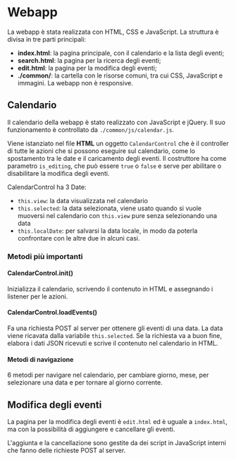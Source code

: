 # Webapp
La webapp è stata realizzata con HTML, CSS e JavaScript. La struttura è divisa in tre parti principali:
- **index.html**: la pagina principale, con il calendario e la lista degli eventi;
- **search.html**: la pagina per la ricerca degli eventi;
- **edit.html**: la pagina per la modifica degli eventi;
- **./common/**: la cartella con le risorse comuni, tra cui CSS, JavaScript e immagini.
La webapp non è responsive.

## Calendario
Il calendario della webapp è stato realizzato con JavaScript e jQuery. Il suo funzionamento è controllato da `./common/js/calendar.js`.

Viene istanziato nel file **HTML** un oggetto `CalendarControl` che è il controller di tutte le azioni che si possono eseguire sul calendario, come lo spostamento tra le date e il caricamento degli eventi.
Il costruttore ha come parametro `is_editing`, che può essere `true` o `false` e serve per abilitare o disabilitare la modifica degli eventi.

CalendarControl ha 3 Date:
- <code>this.view</code>: la data visualizzata nel calendario
- <code>this.selected</code>: la data selezionata, viene usato quando si vuole muoversi nel calendario con <code>this.view</code> pure senza selezionando una data
- <code>this.localDate</code>: per salvarsi la data locale, in modo da poterla confrontare con le altre due in alcuni casi.

### Metodi più importanti

#### CalendarControl.init()
Inizializza il calendario, scrivendo il contenuto in HTML e assegnando i listener per le azioni.

#### CalendarControl.loadEvents()
Fa una richiesta POST al server per ottenere gli eventi di una data. La data viene ricavata dalla variabile <code>this.selected</code>. Se la richiesta va a buon fine, elabora i dati JSON ricevuti e scrive il contenuto nel calendario in HTML.

#### Metodi di navigazione
6 metodi per navigare nel calendario, per cambiare giorno, mese, per selezionare una data e per tornare al giorno corrente.

## Modifica degli eventi
La pagina per la modifica degli eventi è `edit.html` ed è uguale a `index.html`, ma con la possibilità di aggiungere e cancellare gli eventi.

L'aggiunta e la cancellazione sono gestite da dei script in JavaScript interni che fanno delle richieste POST al server.